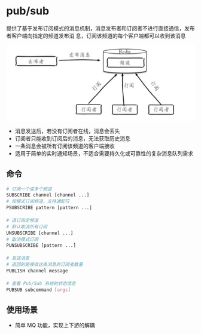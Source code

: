 # pub/sub

提供了基于发布订阅模式的消息机制，消息发布者和订阅者不进行直接通信，发布者客户端向指定的频道发布消 息，订阅该频道的每个客户端都可以收到该消息

![](pubsub.assets/01.png)

- 消息发送后，若没有订阅者在线，消息会丢失
- 订阅者只能收到订阅后的消息，无法获取历史消息
- 一条消息会被所有订阅该频道的客户端接收
- 适用于简单的实时通知场景，不适合需要持久化或可靠性的复杂消息队列需求

## 命令

```sh
# 订阅一个或多个频道
SUBSCRIBE channel [channel ...]
# 按模式订阅频道，支持通配符
PSUBSCRIBE pattern [pattern ...]

# 退订指定频道
# 默认取消所有订阅
UNSUBSCRIBE [channel ...]
# 取消模式订阅
PUNSUBSCRIBE [pattern ...]

# 发送消息
# 返回的是接收这条消息的订阅者数量
PUBLISH channel message

# 查看 Pub/Sub 系统的状态信息
PUBSUB subcommand [args]
```

## 使用场景

- 简单 MQ 功能，实现上下游的解耦